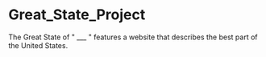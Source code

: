 # Great_State_Project
The Great State of " ___ " features a website that describes the best part of the United States.
